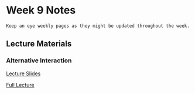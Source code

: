 Week 9 Notes
============================

```{note}
Keep an eye weekly pages as they might be updated throughout the week.
```

## Lecture Materials


### Alternative Interaction

<a href="../resources/11_23_21-alternative-interaction.pdf">Lecture Slides</a>

[Full Lecture](https://uci.zoom.us/rec/share/zR4YxGr8QCf2rN3_u9qEpz5Kqj5GpbPFXx-gfnRGIIW0YvTqZR28M6H1k-AGoByt.bLi9pO03nLLhx0kD)

